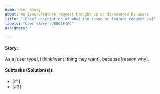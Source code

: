 ```yaml
---
name: User story
about: An issue/feature request brought up or discovered by users
title: "[Brief description of what the issue or feature request is]"
labels: "User story \U0001F4AC"
assignees: ''

---
```


#### Story:
As a [user type], I think/want [thing they want], because [reason why].

#### Subtasks (Solution(s)):
- [#1]
- [#2]
